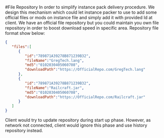 #File Repository
In order to simplify instance pack delivery procedure. We design this mechanism which could let instance packer to use to add some official files or mods on instance file and simply add it with provided Id at client. We have an official file repository but you could maintain you own file repository in order to boost download speed in specific area. Repository file format show below:  
```JSON
{
   "files":[
      {
         "id":"789871A39278B871239B32",
         "fileName":"GregTech.lang",
         "md5":"0102030405060708",
         "downloadPath":"https://OfficialRepo.com/GregTech.lang"
      },
      {
         "id":"789871A39278B871239B32",
         "fileName":"Railcraft.jar",
         "md5":"0102030405060708",
         "downloadPath":"https://OfficialRepo.com/Railcraft.jar"
      }
   ]
}
```

Client would try to update repository during start up phase. However, as network not connected, client would ignore this phase and use history repository instead.
